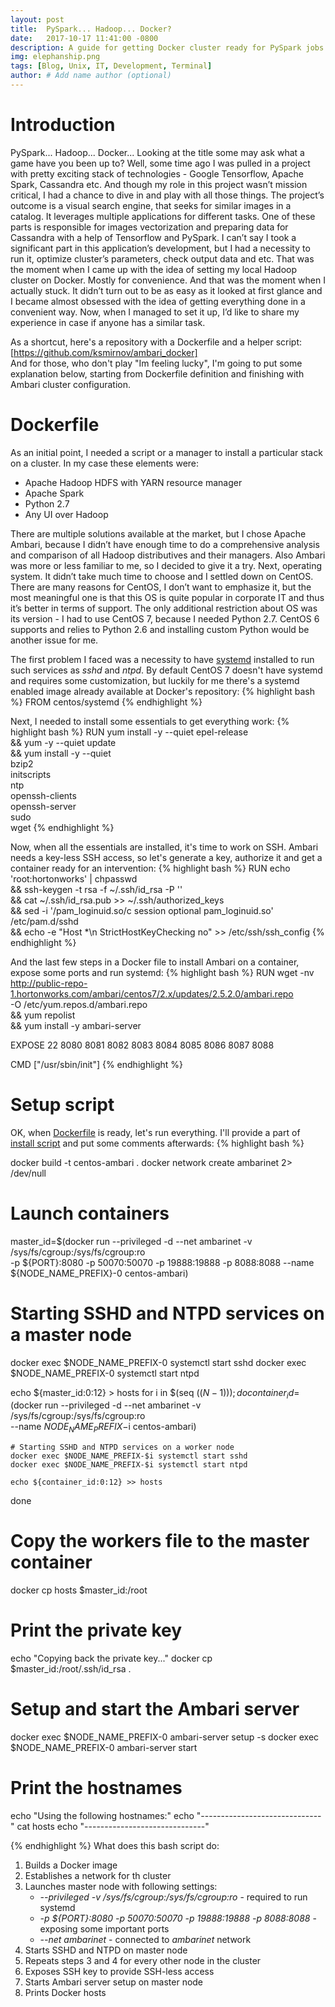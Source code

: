 ```yaml
---
layout: post
title:  PySpark... Hadoop... Docker?
date:   2017-10-17 11:41:00 -0800
description: A guide for getting Docker cluster ready for PySpark jobs
img: elephanship.png
tags: [Blog, Unix, IT, Development, Terminal]
author: # Add name author (optional)
---
```

# Introduction

PySpark... Hadoop... Docker... Looking at the title some may ask what a game have you been up to? Well, some time ago I 
was pulled in a project with pretty exciting stack of technologies - Google Tensorflow, Apache Spark, Cassandra etc. And
though my role in this project wasn’t mission critical, I had a chance to dive in and play with all those things. The 
project’s outcome is a visual search engine, that seeks for similar images in a catalog. It leverages multiple 
applications for different tasks. One of these parts is responsible for images vectorization and preparing data for 
Cassandra with a help of Tensorflow and PySpark. I can’t say I took a significant part in this application’s 
development, but I had a necessity to run it, optimize cluster’s parameters, check output data and etc. That was the 
moment when I came up with the idea of setting my local Hadoop cluster on Docker. Mostly for convenience. And that was
the moment when I actually stuck. It didn’t turn out to be as easy as it looked at first glance and I became almost
obsessed with the idea of getting everything done in a convenient way. Now, when I managed to set it up, I’d like to
share my experience in case if anyone has a similar task.

As a shortcut, here's a repository with a Dockerfile and a helper script:<br/>
[https://github.com/ksmirnov/ambari_docker]<br/>
And for those, who don't play "Im feeling lucky", I'm going to put some explanation below, starting from Dockerfile
definition and finishing with Ambari cluster configuration.

# Dockerfile

As an initial point, I needed a script or a manager to install a particular stack on a cluster. In my case these 
elements were:
* Apache Hadoop HDFS with YARN resource manager
* Apache Spark
* Python 2.7
* Any UI over Hadoop

There are multiple solutions available at the market, but I chose Apache Ambari, because I didn’t have enough time to do
a comprehensive analysis and comparison of all Hadoop distributives and their managers. Also Ambari was more or less 
familiar to me, so I decided to give it a try. Next, operating system. It didn’t take much time to choose and I settled 
down on CentOS. There are many reasons for CentOS, I don’t want to emphasize it, but the most meaningful one is that 
this OS is quite popular in corporate IT and thus it’s better in terms of support. The only additional restriction about
OS was its version - I had to use CentOS 7, because I needed Python 2.7. CentOS 6 supports and relies to Python 2.6 and
installing custom Python would be another issue for me.

The first problem I faced was a necessity to have [systemd] installed to run such
services as *sshd* and *ntpd*. By default CentOS 7 doesn't have systemd and requires some customization, but luckily for
me there's a systemd enabled image already available at Docker's repository:
{% highlight bash %}
FROM centos/systemd
{% endhighlight %}

Next, I needed to install some essentials to get everything work:
{% highlight bash %}
RUN yum install -y --quiet epel-release \
 && yum -y --quiet update \
 && yum install -y --quiet \
    bzip2 \
    initscripts \
    ntp \
    openssh-clients \
    openssh-server \
    sudo \
    wget
{% endhighlight %}

Now, when all the essentials are installed, it's time to work on SSH. Ambari needs a key-less SSH access, so let's 
generate a key, authorize it and get a container ready for an intervention:
{% highlight bash %}
RUN echo 'root:hortonworks' | chpasswd \
  && ssh-keygen -t rsa -f ~/.ssh/id_rsa -P '' \
  && cat ~/.ssh/id_rsa.pub >> ~/.ssh/authorized_keys \
  && sed -i '/pam_loginuid.so/c session    optional     pam_loginuid.so'  /etc/pam.d/sshd \
  && echo -e "Host *\n StrictHostKeyChecking no" >> /etc/ssh/ssh_config
{% endhighlight %}

And the last few steps in a Docker file to install Ambari on a container, expose some ports and run systemd:
{% highlight bash %}
RUN wget -nv http://public-repo-1.hortonworks.com/ambari/centos7/2.x/updates/2.5.2.0/ambari.repo \
    -O /etc/yum.repos.d/ambari.repo \
 && yum repolist \
 && yum install -y ambari-server

EXPOSE 22 8080 8081 8082 8083 8084 8085 8086 8087 8088

CMD ["/usr/sbin/init"]
{% endhighlight %}

# Setup script

OK, when [Dockerfile] is ready, let's run everything. I'll provide a part of [install script] and put some comments
afterwards:
{% highlight bash %}

docker build -t centos-ambari .
docker network create ambarinet 2> /dev/null

# Launch containers
master_id=$(docker run --privileged -d --net ambarinet -v /sys/fs/cgroup:/sys/fs/cgroup:ro \
    -p ${PORT}:8080 -p 50070:50070 -p 19888:19888 -p 8088:8088 --name ${NODE_NAME_PREFIX}-0 centos-ambari)

# Starting SSHD and NTPD services on a master node
docker exec $NODE_NAME_PREFIX-0 systemctl start sshd
docker exec $NODE_NAME_PREFIX-0 systemctl start ntpd

echo ${master_id:0:12} > hosts
for i in $(seq $((N-1)));
do
    container_id=$(docker run --privileged -d --net ambarinet -v /sys/fs/cgroup:/sys/fs/cgroup:ro \
        --name $NODE_NAME_PREFIX-$i centos-ambari)

    # Starting SSHD and NTPD services on a worker node
    docker exec $NODE_NAME_PREFIX-$i systemctl start sshd
    docker exec $NODE_NAME_PREFIX-$i systemctl start ntpd

    echo ${container_id:0:12} >> hosts
done

# Copy the workers file to the master container
docker cp hosts $master_id:/root

# Print the private key
echo "Copying back the private key..."
docker cp $master_id:/root/.ssh/id_rsa .

# Setup and start the Ambari server
docker exec $NODE_NAME_PREFIX-0 ambari-server setup -s
docker exec $NODE_NAME_PREFIX-0 ambari-server start

# Print the hostnames
echo "Using the following hostnames:"
echo "------------------------------"
cat hosts
echo "------------------------------"

{% endhighlight %}
What does this bash script do:
1. Builds a Docker image
2. Establishes a network for th cluster
3. Launches master node with following settings:
   * *--privileged -v /sys/fs/cgroup:/sys/fs/cgroup:ro* - required to run systemd
   * *-p ${PORT}:8080 -p 50070:50070 -p 19888:19888 -p 8088:8088* - exposing some important ports
   * *--net ambarinet* - connected to *ambarinet* network
4. Starts SSHD and NTPD on master node
5. Repeats steps 3 and 4 for every other node in the cluster
6. Exposes SSH key to provide SSH-less access
7. Starts Ambari server setup on master node
8. Prints Docker hosts

[//]: # (Link references)

[systemd]: https://en.wikipedia.org/wiki/Systemd "Wikipedia: systemd"
[https://github.com/ksmirnov/ambari_docker]: https://github.com/ksmirnov/ambari_docker "Ambari on Docker"
[Dockerfile]: https://github.com/ksmirnov/ambari_docker/blob/master/Dockerfile "Dockerfile"
[install script]: https://github.com/ksmirnov/ambari_docker/blob/master/deploy_cluster.sh "Install script"